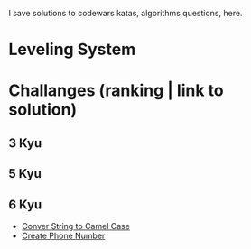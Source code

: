 I save solutions to codewars katas, algorithms questions, here.

# Leveling System 


# Challanges (ranking | link to solution)

## 3 Kyu
## 5 Kyu
## 6 Kyu

* [Conver String to Camel Case](https://github.com/tomzacchia/codewars/blob/main/solutions/6kyu-convert-string-to-camel.md)
* [Create Phone Number](https://github.com/tomzacchia/codewars/blob/main/solutions/6kyu-create-phone-number.md)

